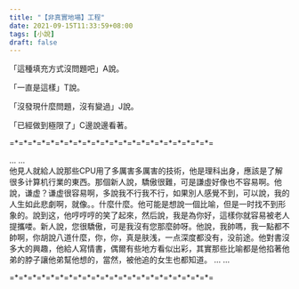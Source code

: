 ```yaml
---
title: "【非真實地場】工程"
date: 2021-09-15T11:33:59+08:00
tags: [小說]
draft: false
---
```


「這種填充方式沒問題吧」A說。

「一直是這樣」T說。

「沒發現什麼問題，沒有變過」J說。

「已經做到極限了」C邊說邊看著。

=\*=\*=\*=\*=\*=\*=\*=\*=\*=\*=\*=\*=\*=\*=\*=\*=\*=\*=\*=\*=\*=\*=  

… …  
他見人就給人說那些CPU用了多厲害多厲害的技術，他是理科出身，應該是了解很多计算机行業的東西。那個新人說，驕傲很難，可是謙虛好像也不容易啊。他說，谦虚？谦虚很容易啊，多說我不行我不行，如果別人感覺不到，可以說，我的人生如此悲劇啊，就像。。什麼什麼。他可能是想說一個比喻，但是一时找不到形象的。說到这，他哼哼哼的笑了起來，然后說，我是為你好，這樣你就容易被老人提攜喽。新人說，您很驕傲，可是我沒有您那麼帥呀。他說，我帥嗎，我一點都不帥啊，你胡說八道什麼，你，你，真是肤浅，一点深度都没有，没前途。他對書沒多大的興趣，他給人寫情書，偶爾有些地方看似出彩，其實那些比喻都是他掐著他弟的脖子讓他弟幫他想的，當然，被他追的女生也都知道。 
… …  

=\*=\*=\*=\*=\*=\*=\*=\*=\*=\*=\*=\*=\*=\*=\*=\*=\*=\*=\*=\*=\*=\*=  
